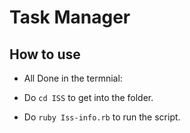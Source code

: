 # Task Manager

## How to use ##

- All Done in the termnial:

- Do `cd ISS` to get into the folder.

- Do `ruby Iss-info.rb` to run the script.